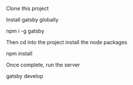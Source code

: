 Clone this project

Install gatsby globally

npm i -g gatsby

Then cd into the project install the node packages

npm install

Once complete, run the server

gatsby develop
